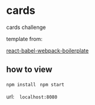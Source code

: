 # cards
cards challenge

template from:

[react-babel-webpack-boilerplate](https://github.com/ruanyf/react-babel-webpack-boilerplate)


## how to view

```npm install ```
```npm start ```

url:　```localhost:8080```

